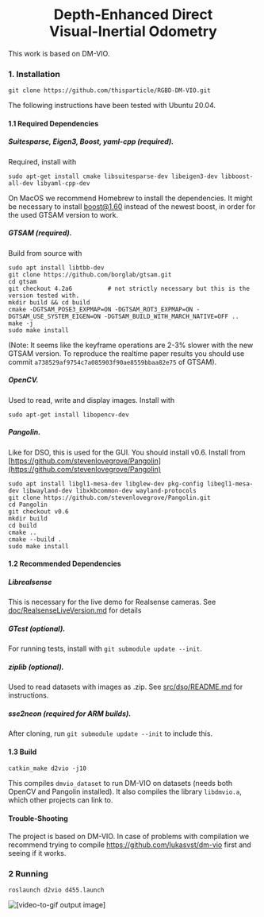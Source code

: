 <h1 align="center">Depth-Enhanced Direct<br/> Visual-Inertial Odometry </h1>


This work is based on DM-VIO.

### 1. Installation

	git clone https://github.com/thisparticle/RGBD-DM-VIO.git

The following instructions have been tested with Ubuntu 20.04.

#### 1.1 Required Dependencies 

##### Suitesparse, Eigen3, Boost, yaml-cpp (required).
Required, install with

    sudo apt-get install cmake libsuitesparse-dev libeigen3-dev libboost-all-dev libyaml-cpp-dev

On MacOS we recommend Homebrew to install the dependencies. It might be necessary
to install boost@1.60 instead of the newest boost, in order for the used GTSAM version to work.


##### GTSAM (required).
Build from source with

    sudo apt install libtbb-dev
    git clone https://github.com/borglab/gtsam.git
    cd gtsam
    git checkout 4.2a6          # not strictly necessary but this is the version tested with.
    mkdir build && cd build
    cmake -DGTSAM_POSE3_EXPMAP=ON -DGTSAM_ROT3_EXPMAP=ON -DGTSAM_USE_SYSTEM_EIGEN=ON -DGTSAM_BUILD_WITH_MARCH_NATIVE=OFF ..
    make -j
    sudo make install

(Note: It seems like the keyframe operations are 2-3% slower with the new GTSAM version. To reproduce the realtime paper 
results you should use commit `a738529af9754c7a085903f90ae8559bbaa82e75` of GTSAM).

##### OpenCV.
Used to read, write and display images.
Install with

	sudo apt-get install libopencv-dev


##### Pangolin.
Like for DSO, this is used for the GUI. You should install v0.6.
Install from [https://github.com/stevenlovegrove/Pangolin](https://github.com/stevenlovegrove/Pangolin)


	sudo apt install libgl1-mesa-dev libglew-dev pkg-config libegl1-mesa-dev libwayland-dev libxkbcommon-dev wayland-protocols
	git clone https://github.com/stevenlovegrove/Pangolin.git
	cd Pangolin
	git checkout v0.6
	mkdir build
	cd build
	cmake ..
	cmake --build .
	sudo make install

#### 1.2 Recommended Dependencies

##### Librealsense
This is necessary for the live demo for Realsense cameras. See 
[doc/RealsenseLiveVersion.md](doc/RealsenseLiveVersion.md) for details

##### GTest (optional).
For running tests, install with `git submodule update --init`.

##### ziplib (optional).
Used to read datasets with images as .zip.
See [src/dso/README.md](src/dso/README.md) for instructions.

##### sse2neon (required for ARM builds).
After cloning, run `git submodule update --init` to include this. 

#### 1.3 Build

    catkin_make d2vio -j10

This compiles `dmvio_dataset` to run DM-VIO on datasets (needs both OpenCV and Pangolin installed).
It also compiles the library `libdmvio.a`, which other projects can link to.

#### Trouble-Shooting
The project is based on DM-VIO. In case of problems with compilation we recommend trying to compile https://github.com/lukasvst/dm-vio
first and seeing if it works. 

### 2 Running
    roslaunch d2vio d455.launch                                                



![[video-to-gif output image]](README.assets/ezgif-4-943c7b1d06.gif)
